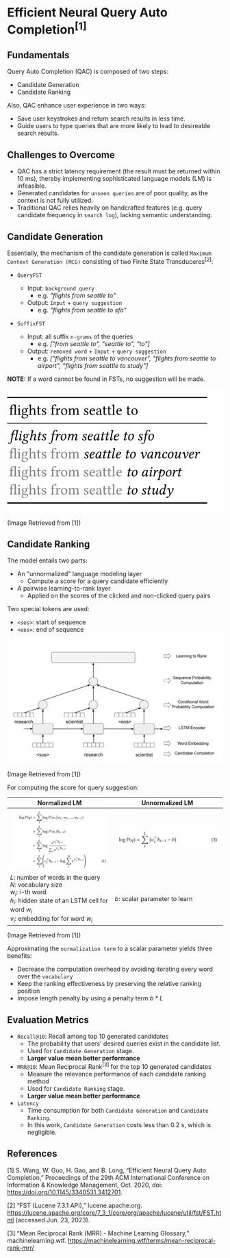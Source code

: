 # Efficient Neural Query Auto Completion<sup>[1]</sup>


## Fundamentals

Query Auto Completion (QAC) is composed of two steps:

- Candidate Generation
- Candidate Ranking

Also, QAC enhance user experience in two ways:

- Save user keystrokes and return search results in less time.
- Guide users to type queries that are more likely to lead to desireable search results.


## Challenges to Overcome

- QAC has a strict latency requirement (the result must be returned within 10 ms), thereby implementing sophisticated language models (LM) is infeasible.
- Generated candidates for `unseen queries` are of poor quality, as the context is not fully utilized.
- Traditional QAC relies heavily on handcrafted features (e.g. query candidate frequency in `search log`), lacking semantic understanding.


## Candidate Generation

Essentially, the mechanism of the candidate generation is called `Maximum Context Generation (MCG)` consisting of two Finite State Transduceres<sup>[2]</sup>:

- `QueryFST`
    - Input: `background query`
        - e.g. *"flights from seattle to"*
    - Output: `Input` + `query suggestion`
        - e.g. *"flights from seattle to sfo"*

- `SuffixFST`
    - Input: all suffix `n-grams` of the queries
        - e.g. *["from seattle to", "seattle to", "to"]*
    - Output: `removed word` + `Input` + `query suggestion`
        - e.g. *["flights from seattle to vancouver", "flights from seattle to airport", "flights from seattle to study"]*

**NOTE:** If a word cannot be found in FSTs, no
suggestion will be made.

![candidate_generation](./img/candidate_generation_with_FST.png)

(Image Retrieved from [1])


## Candidate Ranking

The model entails two parts:

- An "unnormalized" language modeling layer
    - Compute a score for a query candidate efficiently
- A pairwise learning-to-rank layer
    - Applied on the scores of the clicked and non-clicked query pairs

Two special tokens are used:

- `<sos>`: start of sequence
- `<eos>`: end of sequence

![candidate_ranking](./img/candidate_ranking.png)

(Image Retrieved from [1])

For computing the score for query suggestion:

| Normalized LM        | Unnormalized LM        |
| -----------  | -----------  |
| ![normalized_LM_score](./img/normalized_LM_score.png) | ![unnormalized_LM_score](./img/unnormalized_LM_score.png) |
| $L$: number of words in the query <br> $N$: vocabulary size <br> $w_{i}$: i-th word <br> $h_{i}$: hidden state of an LSTM cell for word $w_{i}$ <br> $v_{i}$: embedding for for word $w_{i}$ | $b$: scalar parameter to learn |

(Image Retrieved from [1])


Approximating the `normalization term` to a scalar parameter yields three benefits:

- Decrease the computation overhead by avoiding iterating every word over the `vocabulary`
- Keep the ranking effectiveness by preserving the relative ranking position
- Impose length penalty by using a penalty term $b * L$


## Evaluation Metrics

- `Recall@10`: Recall among top 10 generated candidates
    - The probability that users' desired queries exist in the candidate list.
    - Used for `Candidate Generation` stage.
    - **Larger value mean better performance**
- `MRR@10`: Mean Reciprocal Rank<sup>[3]</sup> for the top 10 generated candidates
    - Measure the relevance performance of each candidate ranking method
    - Used for `Candidate Ranking` stage.
    - **Larger value mean better performance**
- `Latency`
    - Time consumption for both `Candidate Generation` and `Candidate Ranking`.
    - In this work, `Candidate Generation` costs less than 0.2 s, which is negligible.


## References
[1] S. Wang, W. Guo, H. Gao, and B. Long, “Efficient Neural Query Auto Completion,” Proceedings of the 29th ACM International Conference on Information & Knowledge Management, Oct. 2020, doi: https://doi.org/10.1145/3340531.3412701.

[2] “FST (Lucene 7.3.1 API),” lucene.apache.org. https://lucene.apache.org/core/7_3_1/core/org/apache/lucene/util/fst/FST.html (accessed Jun. 23, 2023).

[3] “Mean Reciprocal Rank (MRR) - Machine Learning Glossary,” machinelearning.wtf. https://machinelearning.wtf/terms/mean-reciprocal-rank-mrr/
